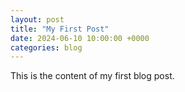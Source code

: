 ```yaml
---
layout: post
title: "My First Post"
date: 2024-06-10 10:00:00 +0000
categories: blog
---
```


This is the content of my first blog post.
